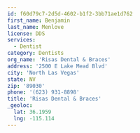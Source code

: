 ```yaml
---
id: f60d79c7-2d5d-4602-b1f2-3bb71ae1d762
first_name: Benjamin
last_name: Menlove
license: DDS
services:
  - Dentist
category: Dentists
org_name: 'Risas Dental & Braces'
address: '2500 E Lake Mead Blvd'
city: 'North Las Vegas'
state: NV
zip: '89030'
phone: '(623) 931-8898'
title: 'Risas Dental & Braces'
_geoloc:
  lat: 36.1959
  lng: -115.114
---
```

